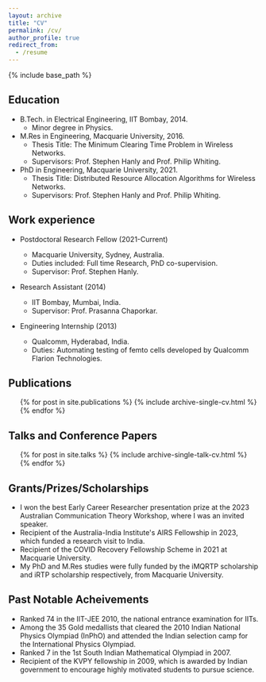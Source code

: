 ```yaml
---
layout: archive
title: "CV"
permalink: /cv/
author_profile: true
redirect_from:
  - /resume
---
```


{% include base_path %}

Education
----
* B.Tech. in Electrical Engineering, IIT Bombay, 2014.
	* Minor degree in Physics.  
* M.Res in Engineering, Macquarie University, 2016.
	* Thesis Title: The Minimum Clearing Time Problem in Wireless Networks.
	* Supervisors: Prof. Stephen Hanly and Prof. Philip Whiting.
* PhD in Engineering, Macquarie University, 2021.
	* Thesis Title: Distributed Resource Allocation Algorithms for Wireless Networks.
	* Supervisors: Prof. Stephen Hanly and Prof. Philip Whiting.

Work experience
------
* Postdoctoral Research Fellow (2021-Current)
  * Macquarie University, Sydney, Australia.
  * Duties included: Full time Research, PhD co-supervision.
  * Supervisor: Prof. Stephen Hanly.
  
* Research Assistant (2014)
  * IIT Bombay, Mumbai, India.
  * Supervisor: Prof. Prasanna Chaporkar.  
  
* Engineering Internship (2013)
  * Qualcomm, Hyderabad, India.
  * Duties: Automating testing of femto cells developed by Qualcomm Flarion Technologies.
  
<!-- 
Skills
------
* Skill 1
* Skill 2
  * Sub-skill 2.1
  * Sub-skill 2.2
  * Sub-skill 2.3
* Skill 3
 -->

Publications
-------
  <ul>{% for post in site.publications %}
    {% include archive-single-cv.html %}
  {% endfor %}</ul>
  
Talks and Conference Papers
-------
  <ul>{% for post in site.talks %}
    {% include archive-single-talk-cv.html %}
  {% endfor %}</ul>


Grants/Prizes/Scholarships
------
* I won the best Early Career Researcher presentation prize at the 2023 Australian Communication Theory Workshop, where I was an invited speaker. 
* Recipient of the Australia-India Institute's AIRS Fellowship in 2023, which funded a research visit to India. 
* Recipient of the COVID Recovery Fellowship Scheme in 2021 at Macquarie University.
* My PhD and M.Res studies were fully funded by the iMQRTP scholarship and iRTP scholarship respectively, from Macquarie University.


Past Notable Acheivements
-----
* Ranked 74 in the IIT-JEE 2010, the national entrance examination for IITs.
* Among the 35 Gold medallists that cleared the 2010 Indian National Physics Olympiad (InPhO) and attended the Indian selection camp for the International Physics Olympiad.
* Ranked 7 in the 1st South Indian Mathematical Olympiad in 2007.
* Recipient of the KVPY fellowship in 2009, which is awarded by Indian government to encourage highly motivated students to pursue science.
